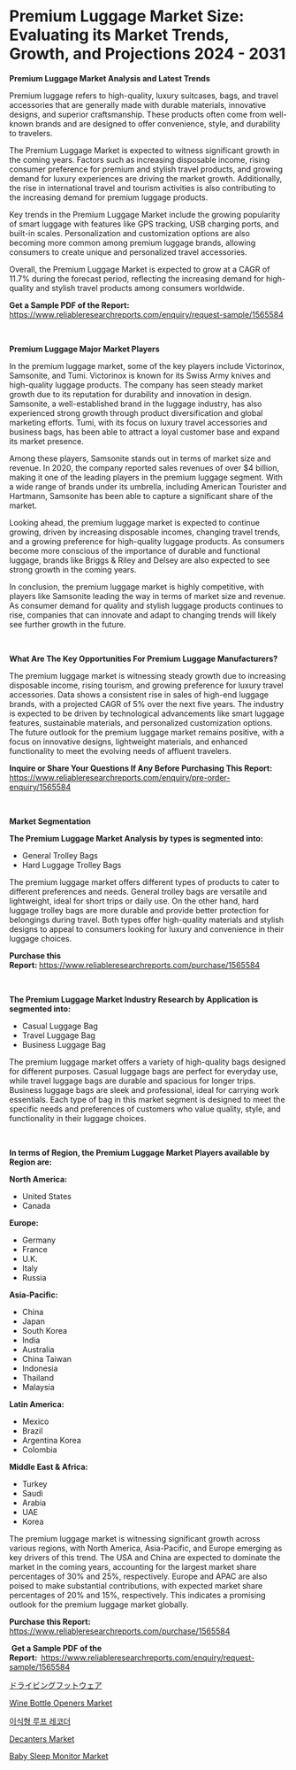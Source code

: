 <p><h1>Premium Luggage Market Size: Evaluating its Market Trends, Growth, and Projections 2024 - 2031</h1></p><p><strong>Premium Luggage Market Analysis and Latest Trends</strong></p>
<p><p>Premium luggage refers to high-quality, luxury suitcases, bags, and travel accessories that are generally made with durable materials, innovative designs, and superior craftsmanship. These products often come from well-known brands and are designed to offer convenience, style, and durability to travelers.</p><p>The Premium Luggage Market is expected to witness significant growth in the coming years. Factors such as increasing disposable income, rising consumer preference for premium and stylish travel products, and growing demand for luxury experiences are driving the market growth. Additionally, the rise in international travel and tourism activities is also contributing to the increasing demand for premium luggage products.</p><p>Key trends in the Premium Luggage Market include the growing popularity of smart luggage with features like GPS tracking, USB charging ports, and built-in scales. Personalization and customization options are also becoming more common among premium luggage brands, allowing consumers to create unique and personalized travel accessories.</p><p>Overall, the Premium Luggage Market is expected to grow at a CAGR of 11.7% during the forecast period, reflecting the increasing demand for high-quality and stylish travel products among consumers worldwide.</p></p>
<p><strong>Get a Sample PDF of the Report:&nbsp;</strong> <a href="https://www.reliableresearchreports.com/enquiry/request-sample/1565584">https://www.reliableresearchreports.com/enquiry/request-sample/1565584</a></p>
<p>&nbsp;</p>
<p><strong>Premium Luggage Major Market Players</strong></p>
<p><p>In the premium luggage market, some of the key players include Victorinox, Samsonite, and Tumi. Victorinox is known for its Swiss Army knives and high-quality luggage products. The company has seen steady market growth due to its reputation for durability and innovation in design. Samsonite, a well-established brand in the luggage industry, has also experienced strong growth through product diversification and global marketing efforts. Tumi, with its focus on luxury travel accessories and business bags, has been able to attract a loyal customer base and expand its market presence.</p><p>Among these players, Samsonite stands out in terms of market size and revenue. In 2020, the company reported sales revenues of over $4 billion, making it one of the leading players in the premium luggage segment. With a wide range of brands under its umbrella, including American Tourister and Hartmann, Samsonite has been able to capture a significant share of the market.</p><p>Looking ahead, the premium luggage market is expected to continue growing, driven by increasing disposable incomes, changing travel trends, and a growing preference for high-quality luggage products. As consumers become more conscious of the importance of durable and functional luggage, brands like Briggs & Riley and Delsey are also expected to see strong growth in the coming years.</p><p>In conclusion, the premium luggage market is highly competitive, with players like Samsonite leading the way in terms of market size and revenue. As consumer demand for quality and stylish luggage products continues to rise, companies that can innovate and adapt to changing trends will likely see further growth in the future.</p></p>
<p>&nbsp;</p>
<p><strong>What Are The Key Opportunities For Premium Luggage Manufacturers?</strong></p>
<p><p>The premium luggage market is witnessing steady growth due to increasing disposable income, rising tourism, and growing preference for luxury travel accessories. Data shows a consistent rise in sales of high-end luggage brands, with a projected CAGR of 5% over the next five years. The industry is expected to be driven by technological advancements like smart luggage features, sustainable materials, and personalized customization options. The future outlook for the premium luggage market remains positive, with a focus on innovative designs, lightweight materials, and enhanced functionality to meet the evolving needs of affluent travelers.</p></p>
<p><strong>Inquire or Share Your Questions If Any Before Purchasing This Report:</strong> <a href="https://www.reliableresearchreports.com/enquiry/pre-order-enquiry/1565584">https://www.reliableresearchreports.com/enquiry/pre-order-enquiry/1565584</a></p>
<p>&nbsp;</p>
<p><strong>Market Segmentation</strong></p>
<p><strong>The Premium Luggage Market Analysis by types is segmented into:</strong></p>
<p><ul><li>General Trolley Bags</li><li>Hard Luggage Trolley Bags</li></ul></p>
<p><p>The premium luggage market offers different types of products to cater to different preferences and needs. General trolley bags are versatile and lightweight, ideal for short trips or daily use. On the other hand, hard luggage trolley bags are more durable and provide better protection for belongings during travel. Both types offer high-quality materials and stylish designs to appeal to consumers looking for luxury and convenience in their luggage choices.</p></p>
<p><strong>Purchase this Report:&nbsp;</strong><a href="https://www.reliableresearchreports.com/purchase/1565584">https://www.reliableresearchreports.com/purchase/1565584</a></p>
<p>&nbsp;</p>
<p><strong>The Premium Luggage Market Industry Research by Application is segmented into:</strong></p>
<p><ul><li>Casual Luggage Bag</li><li>Travel Luggage Bag</li><li>Business Luggage Bag</li></ul></p>
<p><p>The premium luggage market offers a variety of high-quality bags designed for different purposes. Casual luggage bags are perfect for everyday use, while travel luggage bags are durable and spacious for longer trips. Business luggage bags are sleek and professional, ideal for carrying work essentials. Each type of bag in this market segment is designed to meet the specific needs and preferences of customers who value quality, style, and functionality in their luggage choices.</p></p>
<p>&nbsp;</p>
<p><strong>In terms of Region, the Premium Luggage Market Players available by Region are:</strong></p>
<p>
    <p> <strong> North America: </strong>
        <ul>
            <li>United States</li>
            <li>Canada</li>
        </ul>
        </p> 
    <p> <strong> Europe: </strong>
        <ul>
            <li>Germany</li>
            <li>France</li>
            <li>U.K.</li>
            <li>Italy</li>
            <li>Russia</li>
        </ul>
        </p> 
    <p> <strong> Asia-Pacific: </strong>
        <ul>
            <li>China</li>
            <li>Japan</li>
            <li>South Korea</li>
            <li>India</li>
            <li>Australia</li>
            <li>China Taiwan</li>
            <li>Indonesia</li>
            <li>Thailand</li>
            <li>Malaysia</li>
        </ul>
        </p> 
    <p> <strong> Latin America: </strong>
        <ul>
            <li>Mexico</li>
            <li>Brazil</li>
            <li>Argentina Korea</li>
            <li>Colombia</li>
        </ul>
        </p> 
    <p> <strong> Middle East & Africa: </strong>
        <ul>
            <li>Turkey</li>
            <li>Saudi</li>
            <li>Arabia</li>
            <li>UAE</li>
            <li>Korea</li>
        </ul>
    </p>
    </p>
<p><p>The premium luggage market is witnessing significant growth across various regions, with North America, Asia-Pacific, and Europe emerging as key drivers of this trend. The USA and China are expected to dominate the market in the coming years, accounting for the largest market share percentages of 30% and 25%, respectively. Europe and APAC are also poised to make substantial contributions, with expected market share percentages of 20% and 15%, respectively. This indicates a promising outlook for the premium luggage market globally.</p></p>
<p><strong>Purchase this Report: </strong><a href="https://www.reliableresearchreports.com/purchase/1565584">https://www.reliableresearchreports.com/purchase/1565584</a></p>
<p>&nbsp;<strong>Get a Sample PDF of the Report:&nbsp;&nbsp;</strong><a href="https://www.reliableresearchreports.com/enquiry/request-sample/1565584">https://www.reliableresearchreports.com/enquiry/request-sample/1565584</a></p>
<p><strong></strong></p>
<p><p><a href="https://github.com/efcvopdgkdx128/Market-Research-Report-List-1/blob/main/13691323318.md">ドライビングフットウェア</a></p><p><a href="https://github.com/derrinmiltonellis35gcl/Market-Research-Report-List-1/blob/main/wine-bottle-openers-market.md">Wine Bottle Openers Market</a></p><p><a href="https://github.com/bunxhcci35271755/Market-Research-Report-List-1/blob/main/94523482950.md">이식형 루프 레코더</a></p><p><a href="https://github.com/Chiragrp22/Market-Research-Report-List-3/blob/main/decanters-market.md">Decanters Market</a></p><p><a href="https://issuu.com/reportprime-2/docs/baby-sleep-monitor-market-size-2030.pptx">Baby Sleep Monitor Market</a></p></p>